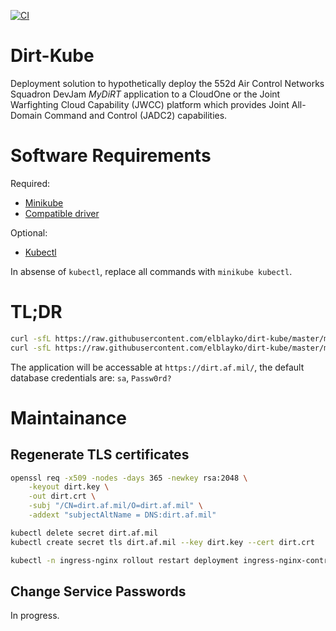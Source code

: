 [![CI](https://github.com/elblayko/dirt-kube/actions/workflows/ci.yml/badge.svg?branch=master)](https://github.com/elblayko/dirt-kube/actions/workflows/ci.yml)

# Dirt-Kube
Deployment solution to hypothetically deploy the 552d Air Control Networks Squadron DevJam *MyDiRT* application to a CloudOne or the Joint Warfighting Cloud Capability (JWCC) platform which provides Joint All-Domain Command and Control (JADC2) capabilities.

# Software Requirements

Required:
- [Minikube](https://minikube.sigs.k8s.io/docs/start/)
- [Compatible driver](https://minikube.sigs.k8s.io/docs/drivers/)

Optional:
- [Kubectl](https://kubernetes.io/docs/tasks/tools/)

In absense of `kubectl`, replace all commands with `minikube kubectl`.

# TL;DR
```bash
curl -sfL https://raw.githubusercontent.com/elblayko/dirt-kube/master/minikube-deploy.sh | bash -
curl -sfL https://raw.githubusercontent.com/elblayko/dirt-kube/master/minikube-deploy.sh | bash -s - --with-dummy-data --no-tls
```

The application will be accessable at `https://dirt.af.mil/`, the default database credentials are: `sa`, `Passw0rd?`

# Maintainance

## Regenerate TLS certificates

```bash
openssl req -x509 -nodes -days 365 -newkey rsa:2048 \
    -keyout dirt.key \
    -out dirt.crt \
    -subj "/CN=dirt.af.mil/O=dirt.af.mil" \
    -addext "subjectAltName = DNS:dirt.af.mil"

kubectl delete secret dirt.af.mil
kubectl create secret tls dirt.af.mil --key dirt.key --cert dirt.crt

kubectl -n ingress-nginx rollout restart deployment ingress-nginx-controller
```

## Change Service Passwords

In progress.

